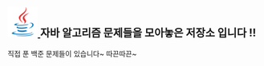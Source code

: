 ## <a href="https://www.java.com" target="_blank" rel="noreferrer"> <img src="https://raw.githubusercontent.com/devicons/devicon/master/icons/java/java-original.svg" alt="java" width="60" height="60"/> </a> 자바 알고리즘 문제들을 모아놓은 저장소 입니다 !!

직접 푼 백준 문제들이 있습니다~
따끈따끈~
<h1>
